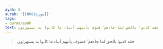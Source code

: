 ```yaml
---
ayah: 5
surah: '[[006|سورة]]'
tags:
- quran/ayah
text: فقد كذبوا بالحق لما جاءهم ۖ فسوف يأتيهم أنباء ما كانوا به يستهزئون
---
```

> فقد كذبوا بالحق لما جاءهم ۖ فسوف يأتيهم أنباء ما كانوا به يستهزئون

